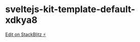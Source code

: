 # sveltejs-kit-template-default-xdkya8

[Edit on StackBlitz ⚡️](https://stackblitz.com/edit/sveltejs-kit-template-default-xdkya8)
